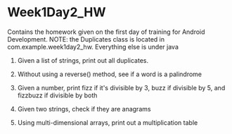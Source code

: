 # Week1Day2_HW
Contains the homework given on the first day of training for Android Development.
NOTE: the Duplicates class is located in com.example.week1day2_hw. Everything else is under java

1) Given a list of strings, print out all duplicates.

2) Without using a reverse() method, see if a word is a palindrome

3) Given a number, print fizz if it's divisible by 3, buzz if divisible by 5, and fizzbuzz if divisible by both

4) Given two strings, check if they are anagrams

5) Using multi-dimensional arrays, print out a multiplication table 


